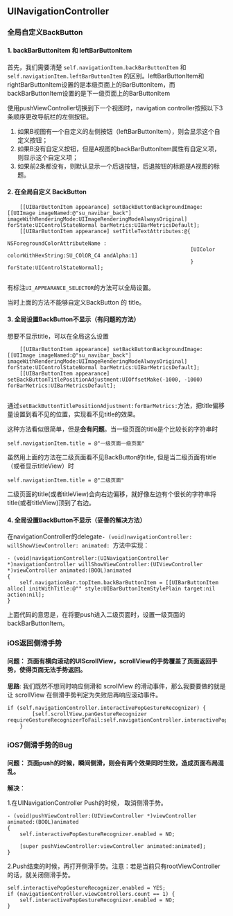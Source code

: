 ## UINavigationController

### 全局自定义BackButton

#### 1. backBarButtonItem 和 leftBarButtonItem

首先，我们需要清楚 `self.navigationItem.backBarButtonItem` 和 `self.navigationItem.leftBarButtonItem` 的区别。leftBarButtonItem和rightBarButtonItem设置的是本级页面上的BarButtonItem，而backBarButtonItem设置的是下一级页面上的BarButtonItem


使用pushViewController切换到下一个视图时，navigation controller按照以下3条顺序更改导航栏的左侧按钮。

1. 如果B视图有一个自定义的左侧按钮（leftBarButtonItem），则会显示这个自定义按钮；
2. 如果B没有自定义按钮，但是A视图的backBarButtonItem属性有自定义项，则显示这个自定义项；
3. 如果前2条都没有，则默认显示一个后退按钮，后退按钮的标题是A视图的标题。


#### 2. 在全局自定义 BackButton 

```
    [[UIBarButtonItem appearance] setBackButtonBackgroundImage:[[UIImage imageNamed:@"su_navibar_back"] imageWithRenderingMode:UIImageRenderingModeAlwaysOriginal] forState:UIControlStateNormal barMetrics:UIBarMetricsDefault];
    [[UIBarButtonItem appearance] setTitleTextAttributes:@{
                                                           NSForegroundColorAttributeName : 
                                                           [UIColor colorWithHexString:SU_COlOR_C4 andAlpha:1]
                                                           } forState:UIControlStateNormal];
    

```

有标注`UI_APPEARANCE_SELECTOR`的方法可以全局设置。

当时上面的方法不能够自定义BackButton 的 title。

#### 3. 全局设置BackButton不显示（有问题的方法）

想要不显示title，可以在全局这么设置

```
    [[UIBarButtonItem appearance] setBackButtonBackgroundImage:[[UIImage imageNamed:@"su_navibar_back"] imageWithRenderingMode:UIImageRenderingModeAlwaysOriginal] forState:UIControlStateNormal barMetrics:UIBarMetricsDefault];
    [[UIBarButtonItem appearance] setBackButtonTitlePositionAdjustment:UIOffsetMake(-1000, -1000) forBarMetrics:UIBarMetricsDefault];
    
```

通过`setBackButtonTitlePositionAdjustment:forBarMetrics:`方法，把title偏移量设置到看不见的位置，实现看不见title的效果。

这种方法看似很简单，但是**会有问题**。当一级页面的title是个比较长的字符串时

```
self.navigationItem.title = @"一级页面一级页面"
```

虽然用上面的方法在二级页面看不见BackButton的title, 但是当二级页面有title（或者显示titleView）时

```
self.navigationItem.title = @"二级页面"
```

二级页面的title(或者titleView)会向右边偏移，就好像左边有个很长的字符串将title(或者titleView)顶到了右边。


#### 4. 全局设置BackButton不显示（妥善的解决方法）

在navigationController的delegate`- (void)navigationController: willShowViewController: animated:
`方法中实现：

```
- (void)navigationController:(UINavigationController *)navigationController willShowViewController:(UIViewController *)viewController animated:(BOOL)animated
{
    self.navigationBar.topItem.backBarButtonItem = [[UIBarButtonItem alloc] initWithTitle:@"" style:UIBarButtonItemStylePlain target:nil action:nil];
}

```

上面代码的意思是，在将要push进入二级页面时，设置一级页面的backBarButtonItem。


### iOS返回侧滑手势

#### 问题： 页面有横向滚动的UIScrollView，scrollView的手势覆盖了页面返回手势，使得页面无法手势返回。

**思路**: 我们既然不想同时响应侧滑和 scrollView 的滑动事件，那么我要要做的就是让 scrollView 在侧滑手势判定为失败后再响应滚动事件。



```
if (self.navigationController.interactivePopGestureRecognizer) {
        [self.scrollView.panGestureRecognizer requireGestureRecognizerToFail:self.navigationController.interactivePopGestureRecognizer];
    }
```

### iOS7侧滑手势的Bug

#### 问题： 页面push的时候，瞬间侧滑，则会有两个效果同时生效，造成页面布局混乱。

**解决**： 

1.在UINavigationController Push的时候， 取消侧滑手势。

```
- (void)pushViewController:(UIViewController *)viewController animated:(BOOL)animated
{
    self.interactivePopGestureRecognizer.enabled = NO;
    
    [super pushViewController:viewController animated:animated];
}
```

2.Push结束的时候，再打开侧滑手势。注意：若是当前只有rootViewController的话，就关闭侧滑手势。

```
self.interactivePopGestureRecognizer.enabled = YES;
if (navigationController.viewControllers.count == 1) {
	self.interactivePopGestureRecognizer.enabled = NO;
}
```


